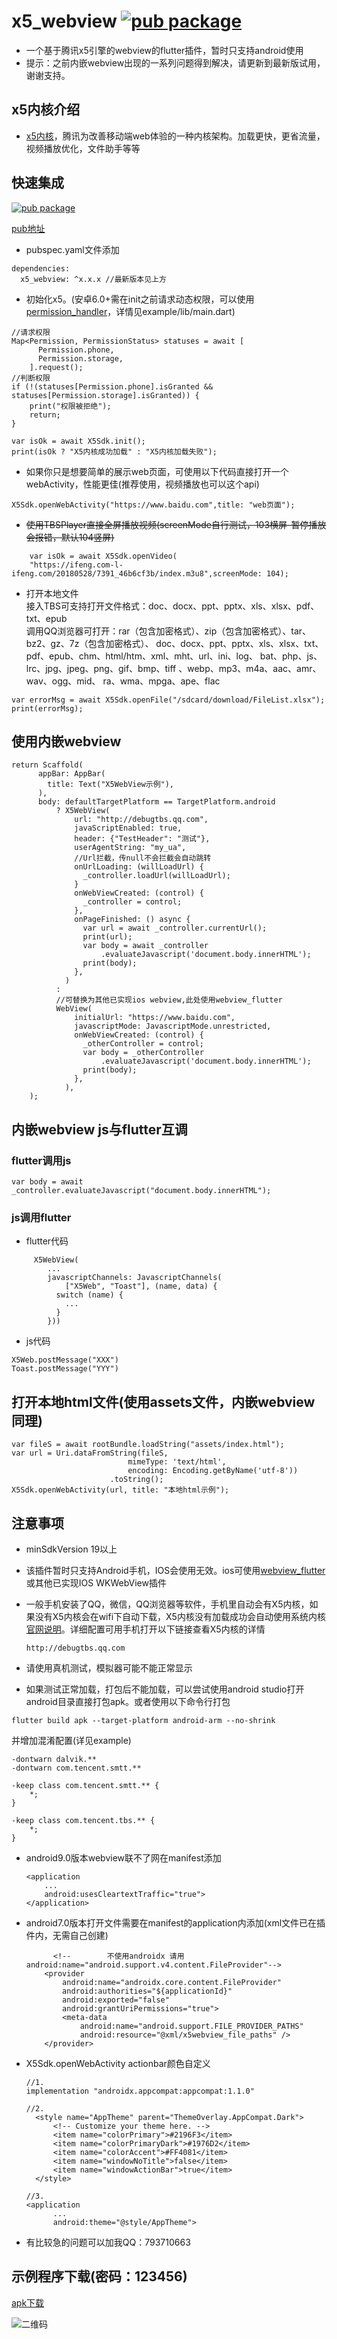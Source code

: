 # x5_webview   [![pub package](https://img.shields.io/pub/v/x5_webview.svg)](https://pub.flutter-io.cn/packages/x5_webview)

* 一个基于腾讯x5引擎的webview的flutter插件，暂时只支持android使用
* 提示：之前内嵌webview出现的一系列问题得到解决，请更新到最新版试用，谢谢支持。

## x5内核介绍

* [x5内核](https://x5.tencent.com/tbs/product/tbs.html)，腾讯为改善移动端web体验的一种内核架构。加载更快，更省流量，视频播放优化，文件助手等等

## 快速集成
[![pub package](https://img.shields.io/pub/v/x5_webview.svg)](https://pub.flutter-io.cn/packages/x5_webview)

[pub地址](https://pub.flutter-io.cn/packages/x5_webview)

* pubspec.yaml文件添加
```
dependencies:
  x5_webview: ^x.x.x //最新版本见上方
```

* 初始化x5。(安卓6.0+需在init之前请求动态权限，可以使用[permission_handler](https://pub.flutter-io.cn/packages/permission_handler)，详情见example/lib/main.dart)
```
//请求权限
Map<Permission, PermissionStatus> statuses = await [
      Permission.phone,
      Permission.storage,
    ].request();
//判断权限
if (!(statuses[Permission.phone].isGranted &&
statuses[Permission.storage].isGranted)) {
    print("权限被拒绝");
    return;
}

var isOk = await X5Sdk.init();
print(isOk ? "X5内核成功加载" : "X5内核加载失败");
```

* 如果你只是想要简单的展示web页面，可使用以下代码直接打开一个webActivity，性能更佳(推荐使用，视频播放也可以这个api)
```
X5Sdk.openWebActivity("https://www.baidu.com",title: "web页面");
```


* ~~使用TBSPlayer直接全屏播放视频(screenMode自行测试，103横屏-暂停播放会报错，默认104竖屏)~~
```
    var isOk = await X5Sdk.openVideo(
    "https://ifeng.com-l-ifeng.com/20180528/7391_46b6cf3b/index.m3u8",screenMode: 104);
```


* 打开本地文件  
接入TBS可支持打开文件格式：doc、docx、ppt、pptx、xls、xlsx、pdf、txt、epub  
调用QQ浏览器可打开：rar（包含加密格式）、zip（包含加密格式）、tar、bz2、gz、7z（包含加密格式）、
doc、docx、ppt、pptx、xls、xlsx、txt、pdf、epub、chm、html/htm、xml、mht、url、ini、log、
bat、php、js、lrc、jpg、jpeg、png、gif、bmp、tiff 、webp、mp3、m4a、aac、amr、wav、ogg、mid、
ra、wma、mpga、ape、flac
```
var errorMsg = await X5Sdk.openFile("/sdcard/download/FileList.xlsx");
print(errorMsg);
```

## 使用内嵌webview

```
return Scaffold(
      appBar: AppBar(
        title: Text("X5WebView示例"),
      ),
      body: defaultTargetPlatform == TargetPlatform.android
          ? X5WebView(
              url: "http://debugtbs.qq.com",
              javaScriptEnabled: true,
              header: {"TestHeader": "测试"},
              userAgentString: "my_ua",
              //Url拦截，传null不会拦截会自动跳转
              onUrlLoading: (willLoadUrl) {
                _controller.loadUrl(willLoadUrl);
              }
              onWebViewCreated: (control) {
                _controller = control;
              },
              onPageFinished: () async {
                var url = await _controller.currentUrl();
                print(url);
                var body = await _controller
                    .evaluateJavascript('document.body.innerHTML');
                print(body);
              },
            )
          :
          //可替换为其他已实现ios webview,此处使用webview_flutter
          WebView(
              initialUrl: "https://www.baidu.com",
              javascriptMode: JavascriptMode.unrestricted,
              onWebViewCreated: (control) {
                _otherController = control;
                var body = _otherController
                    .evaluateJavascript('document.body.innerHTML');
                print(body);
              },
            ),
    );
```
## 内嵌webview js与flutter互调

### flutter调用js
```
var body = await _controller.evaluateJavascript("document.body.innerHTML");
```
### js调用flutter
* flutter代码
```
     X5WebView(
        ...
        javascriptChannels: JavascriptChannels(
            ["X5Web", "Toast"], (name, data) {
          switch (name) {
            ...
          }
        }))
```
* js代码
```
X5Web.postMessage("XXX")
Toast.postMessage("YYY")
```

## 打开本地html文件(使用assets文件，内嵌webview同理)
```
var fileS = await rootBundle.loadString("assets/index.html");
var url = Uri.dataFromString(fileS,
                          mimeType: 'text/html',
                          encoding: Encoding.getByName('utf-8'))
                      .toString();
X5Sdk.openWebActivity(url, title: "本地html示例");
```

## 注意事项
* minSdkVersion 19以上
* 该插件暂时只支持Android手机，IOS会使用无效。ios可使用[webview_flutter](https://pub.flutter-io.cn/packages/webview_flutter)或其他已实现IOS WKWebView插件
* 一般手机安装了QQ，微信，QQ浏览器等软件，手机里自动会有X5内核，如果没有X5内核会在wifi下自动下载，X5内核没有加载成功会自动使用系统内核[官网说明](https://x5.tencent.com/tbs/technical.html#/list/sdk/916172a5-f14e-40ed-9915-eaf74e9acba8/%E5%8A%A0%E8%BD%BD%E7%B1%BB)。详细配置可用手机打开以下链接查看X5内核的详情
    ```
    http://debugtbs.qq.com
    ```
* 请使用真机测试，模拟器可能不能正常显示

* 如果测试正常加载，打包后不能加载，可以尝试使用android studio打开android目录直接打包apk。或者使用以下命令行打包
```
flutter build apk --target-platform android-arm --no-shrink
```  
并增加混淆配置(详见example)  
```
-dontwarn dalvik.**
-dontwarn com.tencent.smtt.**

-keep class com.tencent.smtt.** {
    *;
}

-keep class com.tencent.tbs.** {
    *;
}
```


* android9.0版本webview联不了网在manifest添加
    ```
    <application
        ...
        android:usesCleartextTraffic="true">
    </application>
    ```
* android7.0版本打开文件需要在manifest的application内添加(xml文件已在插件内，无需自己创建)
    ```
          <!--        不使用androidx 请用android:name="android.support.v4.content.FileProvider"-->    
        <provider
            android:name="androidx.core.content.FileProvider"
            android:authorities="${applicationId}"
            android:exported="false"
            android:grantUriPermissions="true">
            <meta-data
                android:name="android.support.FILE_PROVIDER_PATHS"
                android:resource="@xml/x5webview_file_paths" />
        </provider>  
    ```

* X5Sdk.openWebActivity actionbar颜色自定义
  ```
  //1.
  implementation "androidx.appcompat:appcompat:1.1.0"

  //2.
    <style name="AppTheme" parent="ThemeOverlay.AppCompat.Dark">
        <!-- Customize your theme here. -->
        <item name="colorPrimary">#2196F3</item>
        <item name="colorPrimaryDark">#1976D2</item>
        <item name="colorAccent">#FF4081</item>
        <item name="windowNoTitle">false</item>
        <item name="windowActionBar">true</item>
    </style>

  //3.
  <application
        ...
        android:theme="@style/AppTheme">

  ```

* 有比较急的问题可以加我QQ：793710663

## 示例程序下载(密码：123456)

[apk下载](https://www.pgyer.com/x5_webview)

![二维码](https://www.pgyer.com/app/qrcode/x5_webview)